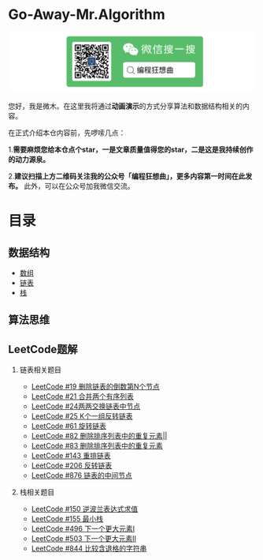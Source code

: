 # Go-Away-Mr.Algorithm

![](pictures/souyisou1.png)


您好，我是微木。在这里我将通过**动画演示**的方式分享算法和数据结构相关的内容。

在正式介绍本仓内容前，先啰嗦几点：

1.**需要麻烦您给本仓点个star，一是文章质量值得您的star，二是这是我持续创作的动力源泉。**


2.**建议扫描上方二维码关注我的公众号「编程狂想曲」，更多内容第一时间在此发布。** 此外，可以在公众号加我微信交流。

# 目录

## 数据结构

- [数组](https://github.com/weimu21/GoAway-Mr.Algorithm/blob/main/%E6%95%B0%E6%8D%AE%E7%BB%93%E6%9E%84/%E6%95%B0%E7%BB%84.md)
- [链表](https://github.com/weimu21/GoAway-Mr.Algorithm/blob/main/%E6%95%B0%E6%8D%AE%E7%BB%93%E6%9E%84/%E9%93%BE%E8%A1%A8.md)
- [栈](https://github.com/weimu21/GoAway-Mr.Algorithm/blob/main/%E6%95%B0%E6%8D%AE%E7%BB%93%E6%9E%84/%E4%B8%8D%E5%B0%B1%E6%98%AF%E6%A0%88%E5%90%97.md)

## 算法思维

## LeetCode题解

1. 链表相关题目
    - [LeetCode #19 删除链表的倒数第N个节点](https://github.com/weimu21/GoAway-Mr.Algorithm/blob/main/LeetCode/%E5%BF%AB%E6%85%A2%E6%8C%87%E9%92%88%E5%B7%A7%E8%A7%A3%E9%93%BE%E8%A1%A8%E9%A2%98%E7%9B%AE%EF%BC%88%E4%B8%80%EF%BC%89.md)  
    - [LeetCode #21 合并两个有序列表](https://github.com/weimu21/GoAway-Mr.Algorithm/blob/main/LeetCode/%E8%99%9A%E6%8B%9F%E5%A4%B4%E7%BB%93%E7%82%B9%E5%9C%A8%E9%93%BE%E8%A1%A8%E4%B8%AD%E7%9A%84%E5%BA%94%E7%94%A8.md)
    - [LeetCode #24两两交换链表中节点](https://github.com/weimu21/GoAway-Mr.Algorithm/blob/main/LeetCode/%E4%B8%A4%E4%B8%A4%E4%BA%A4%E6%8D%A2%E9%93%BE%E8%A1%A8%E4%B8%AD%E7%9A%84%E8%8A%82%E7%82%B9.md)  
    - [LeetCode #25 K个一组反转链表](https://github.com/weimu21/GoAway-Mr.Algorithm/blob/main/LeetCode/%E9%80%92%E5%BD%92%20%7C%20K%E4%B8%AA%E4%B8%80%E7%BB%84%E5%8F%8D%E8%BD%AC%E9%93%BE%E8%A1%A8.md)  
    - [LeetCode #61 旋转链表](https://github.com/weimu21/GoAway-Mr.Algorithm/blob/main/LeetCode/%E5%BF%AB%E6%85%A2%E6%8C%87%E9%92%88%E5%B7%A7%E8%A7%A3%E9%93%BE%E8%A1%A8%E9%A2%98%E7%9B%AE%EF%BC%88%E4%B8%80%EF%BC%89.md)  
    - [LeetCode #82 删除排序列表中的重复元素||](https://github.com/weimu21/GoAway-Mr.Algorithm/blob/main/LeetCode/%E8%99%9A%E6%8B%9F%E5%A4%B4%E7%BB%93%E7%82%B9%E5%9C%A8%E9%93%BE%E8%A1%A8%E4%B8%AD%E7%9A%84%E5%BA%94%E7%94%A8.md)
    - [LeetCode #83 删除排序列表中的重复元素](https://github.com/weimu21/GoAway-Mr.Algorithm/blob/main/LeetCode/%E8%99%9A%E6%8B%9F%E5%A4%B4%E7%BB%93%E7%82%B9%E5%9C%A8%E9%93%BE%E8%A1%A8%E4%B8%AD%E7%9A%84%E5%BA%94%E7%94%A8.md)
    - [LeetCode #143 重排链表](https://github.com/weimu21/GoAway-Mr.Algorithm/blob/main/LeetCode/%E5%BF%AB%E6%85%A2%E6%8C%87%E9%92%88%E5%B7%A7%E8%A7%A3%E9%93%BE%E8%A1%A8%E9%A2%98%E7%9B%AE%EF%BC%88%E4%BA%8C%EF%BC%89.md)  
    - [LeetCode #206 反转链表](https://github.com/weimu21/GoAway-Mr.Algorithm/blob/main/LeetCode/%E5%BF%AB%E6%85%A2%E6%8C%87%E9%92%88%E5%B7%A7%E8%A7%A3%E9%93%BE%E8%A1%A8%E9%A2%98%E7%9B%AE%EF%BC%88%E4%BA%8C%EF%BC%89.md)  
    - [LeetCode #876 链表的中间节点](https://github.com/weimu21/GoAway-Mr.Algorithm/blob/main/LeetCode/%E5%BF%AB%E6%85%A2%E6%8C%87%E9%92%88%E5%B7%A7%E8%A7%A3%E9%93%BE%E8%A1%A8%E9%A2%98%E7%9B%AE%EF%BC%88%E4%BA%8C%EF%BC%89.md)  

    
    
2. 栈相关题目
    - [LeetCode #150 逆波兰表达式求值](https://github.com/weimu21/GoAway-Mr.Algorithm/blob/main/%E6%95%B0%E6%8D%AE%E7%BB%93%E6%9E%84/%E4%B8%8D%E5%B0%B1%E6%98%AF%E6%A0%88%E5%90%97.md) 
    - [LeetCode #155 最小栈](https://github.com/weimu21/GoAway-Mr.Algorithm/blob/main/LeetCode/%E5%8D%95%E8%B0%83%E6%A0%88%E5%B7%A7%E8%A7%A3%E4%B8%8B%E4%B8%80%E4%B8%AA%E6%9B%B4%E5%A4%A7%E5%85%83%E7%B4%A0.md)    
    - [LeetCode #496 下一个更大元素I](https://github.com/weimu21/GoAway-Mr.Algorithm/blob/main/LeetCode/%E5%8D%95%E8%B0%83%E6%A0%88%E5%B7%A7%E8%A7%A3%E4%B8%8B%E4%B8%80%E4%B8%AA%E6%9B%B4%E5%A4%A7%E5%85%83%E7%B4%A0.md) 
    - [LeetCode #503 下一个更大元素II](https://github.com/weimu21/GoAway-Mr.Algorithm/blob/main/LeetCode/%E5%8D%95%E8%B0%83%E6%A0%88%E5%B7%A7%E8%A7%A3%E4%B8%8B%E4%B8%80%E4%B8%AA%E6%9B%B4%E5%A4%A7%E5%85%83%E7%B4%A0.md) 
    - [LeetCode #844 比较含退格的字符串](https://github.com/weimu21/GoAway-Mr.Algorithm/blob/main/%E6%95%B0%E6%8D%AE%E7%BB%93%E6%9E%84/%E4%B8%8D%E5%B0%B1%E6%98%AF%E6%A0%88%E5%90%97.md) 
    